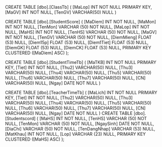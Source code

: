 CREATE TABLE [dbo].[ClassTb]
(
	[MaLop] INT NOT NULL PRIMARY KEY, 
    [MaGV] INT NOT NULL, 
    [TenGV] VARCHAR(50) NULL
)

CREATE TABLE [dbo].[StudentScore] (
    [MaDiem]    INT          NOT NULL,
    [MaMon]     INT          NOT NULL,
    [TenMon]    VARCHAR (50) NOT NULL,
    [MaLop]     INT          NOT NULL,
    [MaHS]      INT          NOT NULL,
    [TenHS]     VARCHAR (50) NOT NULL,
    [MaGV]      INT          NOT NULL,
    [TenGV]     VARCHAR (50) NOT NULL,
    [DiemMieng] FLOAT (53)   NULL,
    [Diem15p]   FLOAT (53)   NULL,
    [Diem1Tiet] FLOAT (53)   NULL,
    [DiemGK]    FLOAT (53)   NULL,
    [DiemCK]    FLOAT (53)   NULL,
    PRIMARY KEY CLUSTERED ([MaDiem] ASC)
);

CREATE TABLE [dbo].[StudentTimeTb]
(
	[MaTKB] INT NOT NULL PRIMARY KEY, 
    [Tiet] INT NOT NULL, 
    [Thu2] VARCHAR(50) NULL, 
    [Thu3] VARCHAR(50) NULL, 
    [Thu4] VARCHAR(50) NULL, 
    [Thu5] VARCHAR(50) NULL, 
    [Thu6] VARCHAR(50) NULL, 
    [Thu7] VARCHAR(50) NULL, 
    [CN] VARCHAR(50) NULL, 
    [Ngay] DATE NOT NULL
)

CREATE TABLE [dbo].[TeacherTimeTb]
(
	[MaLich] INT NOT NULL PRIMARY KEY, 
    [Tiet] INT NOT NULL, 
    [Thu2] VARCHAR(50) NULL, 
    [Thu3] VARCHAR(50) NULL, 
    [Thu4] VARCHAR(50) NULL, 
    [Thu5] VARCHAR(50) NULL, 
    [Thu6] VARCHAR(50) NULL, 
    [Thu7] VARCHAR(50) NULL, 
    [CN] VARCHAR(50) NULL, 
    [Ngay] DATE NOT NULL
)
CREATE TABLE [dbo].[Studentscord] (
    [MaHS]    INT          NOT NULL,
    [TenHS]     VARCHAR (50)   NOT NULL,
    [TenMon]    VARCHAR (50) NOT NULL,
	[NgaySinh]      DATE        NOT NULL,
    [DiaChi]    VARCHAR (50)  NOT NULL,
	[TenDangNhap] VARCHAR (53)   NULL,
    [MatKhau]   INT NOT NULL,
    [Lop] VARCHAR (23)   NULL,
    PRIMARY KEY CLUSTERED ([MaHS] ASC)
);


